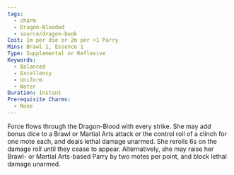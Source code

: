 ```yaml
---
tags:
  - charm
  - Dragon-Blooded
  - source/dragon-book
Cost: 1m per die or 2m per +1 Parry
Mins: Brawl 1, Essence 1
Type: Supplemental or Reflexive
Keywords:
  - Balanced
  - Excellency
  - Uniform
  - Water
Duration: Instant
Prerequisite Charms:
  - None
---
```

Force flows through the Dragon-Blood with every strike. She may add bonus dice to a Brawl or Martial Arts attack or the control roll of a clinch for one mote each, and deals lethal damage unarmed. She rerolls 6s on the damage roll until they cease to appear. Alternatively, she may raise her Brawl- or Martial Arts-based Parry by two motes per point, and block lethal damage unarmed.